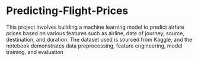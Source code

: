 # Predicting-Flight-Prices
This project involves building a machine learning model to predict airfare prices based on various features such as airline, date of journey, source, destination, and duration. The dataset used is sourced from Kaggle, and the notebook demonstrates data preprocessing, feature engineering, model training, and evaluation
